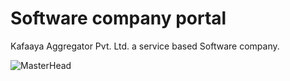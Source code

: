 # Software company portal
Kafaaya Aggregator Pvt. Ltd. a service based Software company.

![MasterHead](https://cdn.dribbble.com/userupload/40262979/file/original-63c3d6bf2ace6cb5b69dbf6584a8f1d4.jpg?format=webp&resize=400x300&vertical=center)

